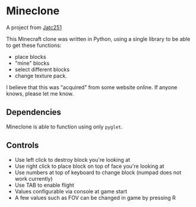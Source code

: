 # Mineclone
A project from [Jatc251](https://jatc251.com)

This Minecraft clone was written in Python, using a single library to be able to get these functions:
- place blocks
- "mine" blocks
- select different blocks
- change texture pack.

I believe that this was "acquired" from some website online. If anyone knows, please let me know.

## Dependencies
Mineclone is able to function using only `pyglet`.

## Controls
- Use left click to destroy block you're looking at
- Use right click to place block on top of face you're looking at
- Use numbers at top of keyboard to change block (numpad does not work currently)
- Use TAB to enable flight
- Values configurable via console at game start
- A few values such as FOV can be changed in game by pressing R